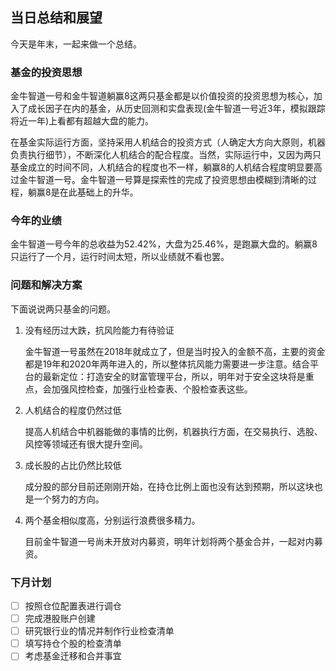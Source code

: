 ## 当日总结和展望

今天是年末，一起来做一个总结。

### 基金的投资思想

金牛智道一号和金牛智道躺赢8这两只基金都是以价值投资的投资思想为核心，加入了成长因子在内的基金，从历史回测和实盘表现(金牛智道一号近3年，模拟跟踪将近一年)上看都有超越大盘的能力。

在基金实际运行方面，坚持采用人机结合的投资方式（人确定大方向大原则，机器负责执行细节），不断深化人机结合的配合程度。当然，实际运行中，又因为两只基金成立的时间不同，人机结合的程度也不一样，躺赢8的人机结合程度明显要高过金牛智道一号。金牛智道一号算是探索性的完成了投资思想由模糊到清晰的过程，躺赢8是在此基础上的升华。

### 今年的业绩

金牛智道一号今年的总收益为52.42%，大盘为25.46%，是跑赢大盘的。躺赢8只运行了一个月，运行时间太短，所以业绩就不看也罢。

### 问题和解决方案

下面说说两只基金的问题。

1. 没有经历过大跌，抗风险能力有待验证

   金牛智道一号虽然在2018年就成立了，但是当时投入的金额不高，主要的资金都是19年和2020年两年进入的，所以整体抗风能力需要进一步注意。结合平台的最新定位：打造安全的财富管理平台，所以，明年对于安全这块将是重点，会加强风控检查，加强行业检查表、个股检查表这些。

2. 人机结合的程度仍然过低

   提高人机结合中机器能做的事情的比例，机器执行方面，在交易执行、选股、风控等领域还有很大提升空间。

3. 成长股的占比仍然比较低

   成分股的部分目前还刚刚开始，在持仓比例上面也没有达到预期，所以这块也是一个努力的方向。

4. 两个基金相似度高，分别运行浪费很多精力。

   目前金牛智道一号尚未开放对内募资，明年计划将两个基金合并，一起对内募资。

### 下月计划

- [ ] 按照仓位配置表进行调仓
- [ ] 完成港股账户创建
- [ ] 研究银行业的情况并制作行业检查清单
- [ ] 填写持仓个股的检查清单
- [ ] 考虑基金迁移和合并事宜
